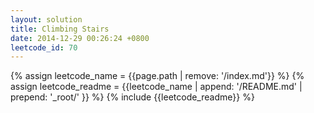 ```yaml
---
layout: solution
title: Climbing Stairs
date: 2014-12-29 00:26:24 +0800
leetcode_id: 70
---
```

{% assign leetcode_name = {{page.path | remove: '/index.md'}}  %}
{% assign leetcode_readme = {{leetcode_name | append: '/README.md' | prepend: '_root/' }}  %}
{% include {{leetcode_readme}} %}
